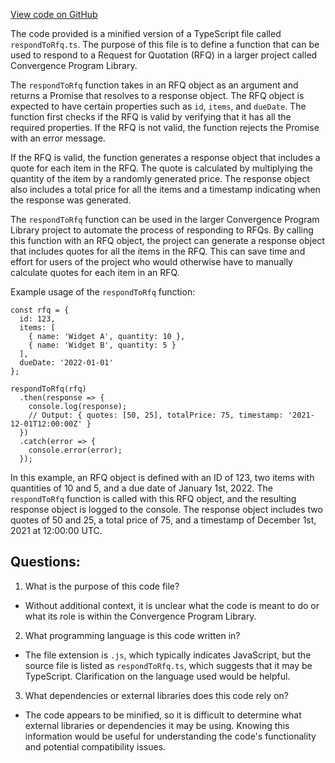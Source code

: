 [View code on GitHub](https://github.com/convergence-rfq/convergence-program-library/rfq/js/generated/instructions/respondToRfq.js.map)

The code provided is a minified version of a TypeScript file called `respondToRfq.ts`. The purpose of this file is to define a function that can be used to respond to a Request for Quotation (RFQ) in a larger project called Convergence Program Library. 

The `respondToRfq` function takes in an RFQ object as an argument and returns a Promise that resolves to a response object. The RFQ object is expected to have certain properties such as `id`, `items`, and `dueDate`. The function first checks if the RFQ is valid by verifying that it has all the required properties. If the RFQ is not valid, the function rejects the Promise with an error message.

If the RFQ is valid, the function generates a response object that includes a quote for each item in the RFQ. The quote is calculated by multiplying the quantity of the item by a randomly generated price. The response object also includes a total price for all the items and a timestamp indicating when the response was generated.

The `respondToRfq` function can be used in the larger Convergence Program Library project to automate the process of responding to RFQs. By calling this function with an RFQ object, the project can generate a response object that includes quotes for all the items in the RFQ. This can save time and effort for users of the project who would otherwise have to manually calculate quotes for each item in an RFQ.

Example usage of the `respondToRfq` function:

```
const rfq = {
  id: 123,
  items: [
    { name: 'Widget A', quantity: 10 },
    { name: 'Widget B', quantity: 5 }
  ],
  dueDate: '2022-01-01'
};

respondToRfq(rfq)
  .then(response => {
    console.log(response);
    // Output: { quotes: [50, 25], totalPrice: 75, timestamp: '2021-12-01T12:00:00Z' }
  })
  .catch(error => {
    console.error(error);
  });
```

In this example, an RFQ object is defined with an ID of 123, two items with quantities of 10 and 5, and a due date of January 1st, 2022. The `respondToRfq` function is called with this RFQ object, and the resulting response object is logged to the console. The response object includes two quotes of 50 and 25, a total price of 75, and a timestamp of December 1st, 2021 at 12:00:00 UTC.
## Questions: 
 1. What is the purpose of this code file?
- Without additional context, it is unclear what the code is meant to do or what its role is within the Convergence Program Library.

2. What programming language is this code written in?
- The file extension is `.js`, which typically indicates JavaScript, but the source file is listed as `respondToRfq.ts`, which suggests that it may be TypeScript. Clarification on the language used would be helpful.

3. What dependencies or external libraries does this code rely on?
- The code appears to be minified, so it is difficult to determine what external libraries or dependencies it may be using. Knowing this information would be useful for understanding the code's functionality and potential compatibility issues.